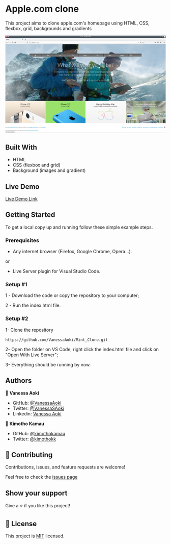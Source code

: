 # Apple.com clone
This project aims to clone apple.com's homepage using HTML, CSS, flexbox, grid, backgrounds and gradients 

![screenshot](./assets/imgs/screenshot1.png)

## Built With

- HTML 
- CSS (flexbox and grid)
- Background (images and gradient)

## Live Demo

[Live Demo Link](https://raw.githack.com/VanessaAoki/apple-clone/feature/index.html) 


## Getting Started

To get a local copy up and running follow these simple example steps.

### Prerequisites

- Any internet browser (Firefox, Google Chrome, Opera...).

or 

- Live Server plugin for Visual Studio Code.

### Setup #1


1 - Download the code or copy the repository to your computer;

2 - Run the index.html file.


### Setup #2


1- Clone the repository
```
https://github.com/VanessaAoki/Mint_Clone.git
```

2- Open the folder on VS Code, right click the index.html file and click on "Open With Live Server";

3- Everything should be running by now. 

## Authors

👤 **Vanessa Aoki**

- GitHub: [@VanessaAoki](https://github.com/VanessaAoki)
- Twitter: [@VanessaSAoki](https://twitter.com/VanessaSAoki)
- Linkedin: [Vanessa Aoki](https://www.linkedin.com/in/vanessasaoki/)

👤 **Kimotho Kamau**

- GitHub: [@kimothokamau](https://github.com/kimothokamau)
- Twitter: [@kimothokk](https://twitter.com/kimothokk)

## 🤝 Contributing

Contributions, issues, and feature requests are welcome!

Feel free to check the [issues page](https://github.com/VanessaAoki/apple-clone/issues)

## Show your support

Give a ⭐️ if you like this project!

## 📝 License

This project is [MIT](.License.md) licensed.
